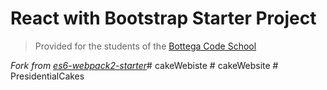 # React with Bootstrap Starter Project

> Provided for the students of the [Bottega Code School](https://bottega.tech/)

*Fork from [es6-webpack2-starter](https://github.com/micooz/es6-webpack2-starter)*# cakeWebiste
#   c a k e W e b s i t e  
 #   P r e s i d e n t i a l C a k e s  
 
